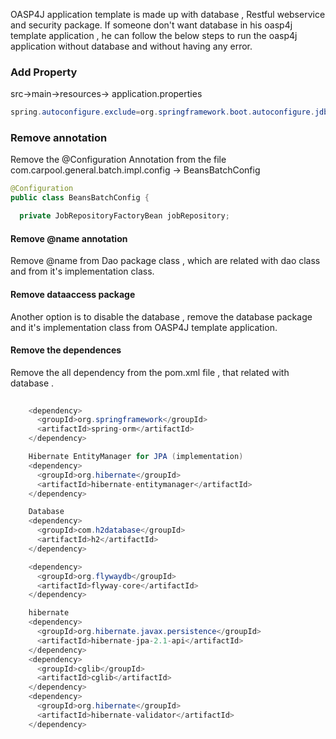 OASP4J application template is made up with database , Restful webservice and security package. If someone don't want database in his oasp4j template application , he can follow the below steps to run the oasp4j application without database and without having any error.

### Add Property  
src->main->resources-> application.properties 

````java
spring.autoconfigure.exclude=org.springframework.boot.autoconfigure.jdbc.DataSourceAutoConfiguration, org.springframework.boot.autoconfigure.orm.jpa.HibernateJpaAutoConfiguration
````
### Remove annotation 

Remove the @Configuration Annotation from the file com.carpool.general.batch.impl.config -> BeansBatchConfig

````java
@Configuration
public class BeansBatchConfig {

  private JobRepositoryFactoryBean jobRepository;
````

#### Remove @name annotation
  
Remove @name from Dao package class , which are related with dao class and from it's implementation class.

#### Remove dataaccess package

Another option is to disable the database , remove the database package and it's implementation class from OASP4J template application.
   
 #### Remove the dependences
 Remove the all dependency from the pom.xml file ,  that related with database . 

````java
    
    <dependency>
      <groupId>org.springframework</groupId>
      <artifactId>spring-orm</artifactId>
    </dependency>

    Hibernate EntityManager for JPA (implementation)
    <dependency>
      <groupId>org.hibernate</groupId>
      <artifactId>hibernate-entitymanager</artifactId>
    </dependency>

    Database
    <dependency>
      <groupId>com.h2database</groupId>
      <artifactId>h2</artifactId>
    </dependency>

    <dependency>
      <groupId>org.flywaydb</groupId>
      <artifactId>flyway-core</artifactId>
    </dependency>

    hibernate
    <dependency>
      <groupId>org.hibernate.javax.persistence</groupId>
      <artifactId>hibernate-jpa-2.1-api</artifactId>
    </dependency>
    <dependency>
      <groupId>cglib</groupId>
      <artifactId>cglib</artifactId>
    </dependency>
    <dependency>
      <groupId>org.hibernate</groupId>
      <artifactId>hibernate-validator</artifactId>
    </dependency>
```` 
 
 



   